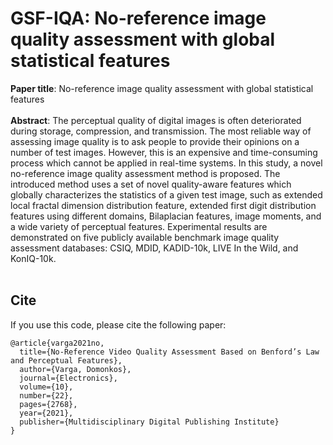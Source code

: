 # GSF-IQA: No-reference image quality assessment with global statistical features
**Paper title**: No-reference image quality assessment with global statistical features<br/><br/>
**Abstract**: The perceptual quality of digital images is often deteriorated during storage, compression, and transmission. The most reliable way of assessing image quality is to ask people to provide their opinions on a number of test images. However, this is an expensive and time-consuming process which cannot be applied in real-time systems. In this study, a novel no-reference image quality assessment method is proposed. The introduced method uses a set of novel quality-aware features which globally characterizes the statistics of a given test image, such as extended local fractal dimension distribution feature, extended first digit distribution features using different domains, Bilaplacian features, image moments, and a wide variety of perceptual features. Experimental results are demonstrated on five publicly available benchmark image quality assessment databases: CSIQ, MDID, KADID-10k, LIVE In the Wild, and KonIQ-10k.<br/><br/>

## Cite
If you use this code, please cite the following paper:
```
@article{varga2021no,
  title={No-Reference Video Quality Assessment Based on Benford’s Law and Perceptual Features},
  author={Varga, Domonkos},
  journal={Electronics},
  volume={10},
  number={22},
  pages={2768},
  year={2021},
  publisher={Multidisciplinary Digital Publishing Institute}
}
```
